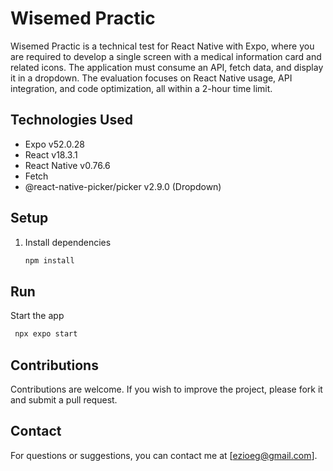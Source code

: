 # Wisemed Practic

Wisemed Practic is a technical test for React Native with Expo, where you are required to develop a single screen with a medical information card and related icons. The application must consume an API, fetch data, and display it in a dropdown. The evaluation focuses on React Native usage, API integration, and code optimization, all within a 2-hour time limit.

## Technologies Used

- Expo v52.0.28
- React v18.3.1
- React Native v0.76.6
- Fetch
- @react-native-picker/picker v2.9.0 (Dropdown)

## Setup

1. Install dependencies

   ```bash
   npm install
   ```

## Run

Start the app

   ```bash
    npx expo start
   ```
   
## Contributions

Contributions are welcome. If you wish to improve the project, please fork it and submit a pull request.

## Contact

For questions or suggestions, you can contact me at [ezioeg@gmail.com].
